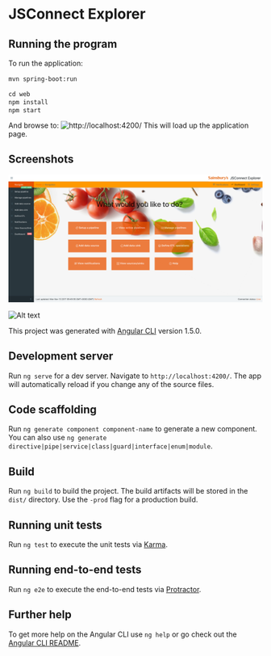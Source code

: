 # JSConnect Explorer

## Running the program
To run the application:
```
mvn spring-boot:run
```

```
cd web
npm install
npm start
```

And browse to:
![http://localhost:4200/](http://localhost:4200/)
This will load up the application page.


## Screenshots
![Alt text](doc/JSConnect-self_service_navigation.png?raw=true "Main Navigation")

![Alt text](doc/doc/JSConnect-self_service_live_status.png?raw=true "Dashboard")


This project was generated with [Angular CLI](https://github.com/angular/angular-cli) version 1.5.0.

## Development server

Run `ng serve` for a dev server. Navigate to `http://localhost:4200/`. The app will automatically reload if you change any of the source files.

## Code scaffolding

Run `ng generate component component-name` to generate a new component. You can also use `ng generate directive|pipe|service|class|guard|interface|enum|module`.

## Build

Run `ng build` to build the project. The build artifacts will be stored in the `dist/` directory. Use the `-prod` flag for a production build.

## Running unit tests

Run `ng test` to execute the unit tests via [Karma](https://karma-runner.github.io).

## Running end-to-end tests

Run `ng e2e` to execute the end-to-end tests via [Protractor](http://www.protractortest.org/).

## Further help

To get more help on the Angular CLI use `ng help` or go check out the [Angular CLI README](https://github.com/angular/angular-cli/blob/master/README.md).
